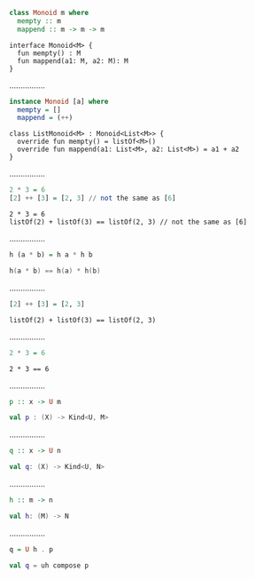 ```Haskell
class Monoid m where
  mempty :: m
  mappend :: m -> m -> m
```
```kotlin:ank:silent
interface Monoid<M> {
  fun mempty() : M
  fun mappend(a1: M, a2: M): M
}
```
................
```Haskell
instance Monoid [a] where
  mempty = []
  mappend = (++)
```
```kotlin:ank:silent
class ListMonoid<M> : Monoid<List<M>> {
  override fun mempty() = listOf<M>()
  override fun mappend(a1: List<M>, a2: List<M>) = a1 + a2
}
```
................
```Haskell
2 * 3 = 6
[2] ++ [3] = [2, 3] // not the same as [6]
```
```kotlin:ank:silent
2 * 3 = 6
listOf(2) + listOf(3) == listOf(2, 3) // not the same as [6]
```

................
```Haskell
h (a * b) = h a * h b
```
```kotlin
h(a * b) == h(a) * h(b)
```

................
```Haskell
[2] ++ [3] = [2, 3]
```
```kotlin:ank:silent
listOf(2) + listOf(3) == listOf(2, 3)
```

................
```Haskell
2 * 3 = 6
```
```kotlin:ank:silent
2 * 3 == 6
```
................
```Haskell
p :: x -> U m
```
```kotlin
val p : (X) -> Kind<U, M>
```

................
```Haskell
q :: x -> U n
```
```kotlin
val q: (X) -> Kind<U, N>
```

................
```Haskell
h :: m -> n
```
```kotlin
val h: (M) -> N
```

................
```Haskell
q = U h . p
```
```kotlin
val q = uh compose p
```
